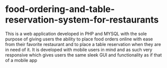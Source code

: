 # food-ordering-and-table-reservation-system-for-restaurants
This is a web application developed in PHP and MYSQL with the sole purpose of giving users the ability to place food orders online with ease from their favorite restaurant and to place a table reservation when they are in need of it. It is developed with mobile users in mind and as such very responsive which gives users the same sleek GUI and functionality as if that of a mobile app
